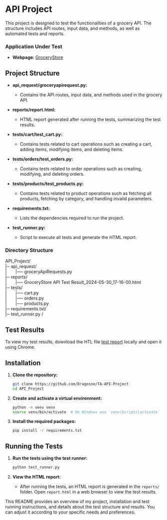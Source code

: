 # API Project

This project is designed to test the functionalities of a grocery API. The structure includes API routes, input data, and methods, as well as automated tests and reports.

### Application Under Test

- **Webpage**: [GroceryStore](https://github.com/vdespa/Postman-Complete-Guide-API-Testing/blob/main/simple-grocery-store-api.md)

## Project Structure

- **api_request/groceryapirequest.py:**
  - Contains the API routes, input data, and methods used in the grocery API.

- **reports/report.html:**
  - HTML report generated after running the tests, summarizing the test results.

- **tests/cart/test_cart.py:**
  - Contains tests related to cart operations such as creating a cart, adding items, modifying items, and deleting items.

- **tests/orders/test_orders.py:**
  - Contains tests related to order operations such as creating, modifying, and deleting orders.

- **tests/products/test_products.py:**
  - Contains tests related to product operations such as fetching all products, fetching by category, and handling invalid parameters.

- **requirements.txt:**
  - Lists the dependencies required to run the project.

- **test_runner.py:**
  - Script to execute all tests and generate the HTML report.
 
### Directory Structure

API_Project/ <br />
|─ api_request/ <br />
|&emsp;&emsp;|── groceryApiRequests.py <br />
|─ reports/ <br />
|&emsp;&emsp;|── GroceryStore API Test Result_2024-05-30_17-16-00.html <br />
|─ tests/ <br />
|&emsp;&emsp;|── cart.py <br />
|&emsp;&emsp;|── orders.py <br />
|&emsp;&emsp;|── products.py <br />
|─ requirements.txt/ <br />
|─ test_runner.py /<br />

## Test Results

To view my test results, download the HTL file [test report](https://github.com/Dragosne/TA-API-Project/blob/main/reports/GroceryStore%20API%20Test%20Result_2024-05-30_17-16-00.html) locally and open it using Chrome.

## Installation

1. **Clone the repository:**
    ```sh
    git clone https://github.com/Dragosne/TA-API-Project
    cd API_Project
    ```

2. **Create and activate a virtual environment:**
    ```sh
    python -m venv venv
    source venv/bin/activate  # On Windows use `venv\Scripts\activate`
    ```

3. **Install the required packages:**
    ```sh
    pip install -r requirements.txt
    ```

## Running the Tests

1. **Run the tests using the test runner:**
    ```sh
    python test_runner.py
    ```

2. **View the HTML report:**
    - After running the tests, an HTML report is generated in the `reports/` folder. Open `report.html` in a web browser to view the test results.
  
This README provides an overview of my project, installation and test running instructions, and details about the test structure and results. You can adjust it according to your specific needs and preferences.
